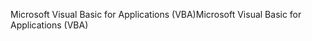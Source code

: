 <span data-ttu-id="ca9ed-101">Microsoft Visual Basic for Applications (VBA)</span><span class="sxs-lookup"><span data-stu-id="ca9ed-101">Microsoft Visual Basic for Applications (VBA)</span></span>